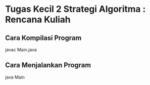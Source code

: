 # Tugas Kecil 2 Strategi Algoritma : Rencana Kuliah

## Cara Kompilasi Program
javac Main.java

## Cara Menjalankan Program
java Main
